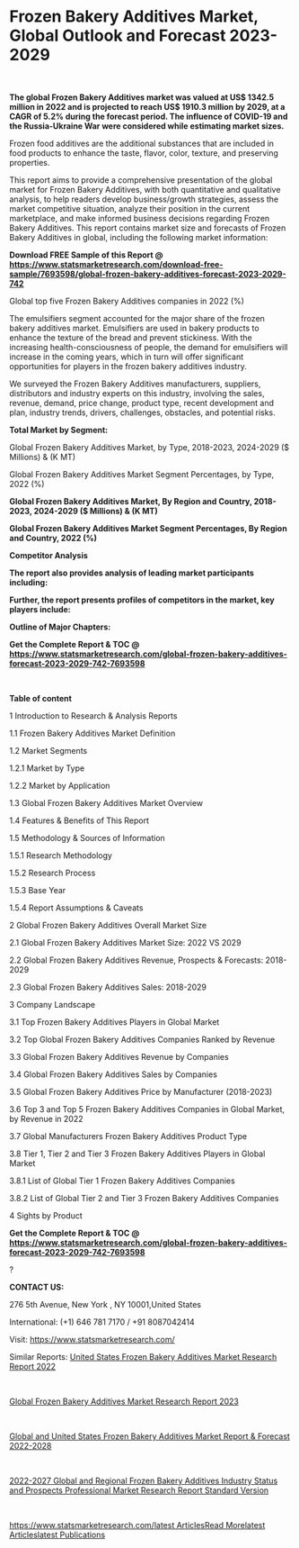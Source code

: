 <h1>Frozen Bakery Additives Market, Global Outlook and Forecast 2023-2029</h1><br/><p><strong>The global Frozen Bakery Additives market was valued at US$ 1342.5 million in 2022 and is projected to reach US$ 1910.3 million by 2029, at a <strong>CAGR</strong> of 5.2% during the forecast period. The influence of COVID-19 and the Russia-Ukraine War were considered while estimating market sizes.</strong></p>
 
 
 
 <p>Frozen food additives are the additional substances that are included in food products to enhance the taste, flavor, color, texture, and preserving properties.</p>
 
 
 
 <p>This report aims to provide a comprehensive presentation of the global market for Frozen Bakery Additives, with both quantitative and qualitative analysis, to help readers develop business/growth strategies, assess the market competitive situation, analyze their position in the current marketplace, and make informed business decisions regarding Frozen Bakery Additives. This report contains market size and forecasts of Frozen Bakery Additives in global, including the following market information:</p>
 
 
 
 <p><strong>Download FREE Sample of this Report @ <a href="https://www.statsmarketresearch.com/download-free-sample/7693598/global-frozen-bakery-additives-forecast-2023-2029-742">https://www.statsmarketresearch.com/download-free-sample/7693598/global-frozen-bakery-additives-forecast-2023-2029-742</a></strong></p>
 
 
 
 <p>Global top five Frozen Bakery Additives companies in 2022 (%)</p>
 
 
 
 <p>The emulsifiers segment accounted for the major share of the frozen bakery additives market. Emulsifiers are used in bakery products to enhance the texture of the bread and prevent stickiness. With the increasing health-consciousness of people, the demand for emulsifiers will increase in the coming years, which in turn will offer significant opportunities for players in the frozen bakery additives industry.</p>
 
 
 
 <p>We surveyed the Frozen Bakery Additives manufacturers, suppliers, distributors and industry experts on this industry, involving the sales, revenue, demand, price change, product type, recent development and plan, industry trends, drivers, challenges, obstacles, and potential risks.</p>
 
 
 
 <p><strong>Total Market by Segment:</strong></p>
 
 
 
 <p>Global Frozen Bakery Additives Market, by Type, 2018-2023, 2024-2029 ($ Millions) & (K MT)</p>
 
 
 
 <p>Global Frozen Bakery Additives Market Segment Percentages, by Type, 2022 (%)</p>
 
 
 
 <p><strong>Global Frozen Bakery Additives Market, By Region and Country, 2018-2023, 2024-2029 ($ Millions) & (K MT)</strong></p>
 
 
 
 <p><strong>Global Frozen Bakery Additives Market Segment Percentages, By Region and Country, 2022 (%)</strong></p>
 
 
 
 <p><strong>Competitor Analysis</strong></p>
 
 
 
 <p><strong>The report also provides analysis of leading market participants including:</strong></p>
 
 
 
 <p><strong>Further, the report presents profiles of competitors in the market, <strong>key players</strong> include:</strong></p>
 
 
 
 <p><strong>Outline of Major Chapters:</strong></p>
 
 
 
 <div><b>Get the Complete Report & TOC @ <a href="https://www.statsmarketresearch.com/global-frozen-bakery-additives-forecast-2023-2029-742-7693598">https://www.statsmarketresearch.com/global-frozen-bakery-additives-forecast-2023-2029-742-7693598</a></b></div>
 
 
 
 <p><br />
 
 <b>Table of content</b></p>
 
 
 
 <p>1 Introduction to Research & Analysis Reports<br />
 
 1.1 Frozen Bakery Additives Market Definition<br />
 
 1.2 Market Segments<br />
 
 1.2.1 Market by Type<br />
 
 1.2.2 Market by Application<br />
 
 1.3 Global Frozen Bakery Additives Market Overview<br />
 
 1.4 Features & Benefits of This Report<br />
 
 1.5 Methodology & Sources of Information<br />
 
 1.5.1 Research Methodology<br />
 
 1.5.2 Research Process<br />
 
 1.5.3 Base Year<br />
 
 1.5.4 Report Assumptions & Caveats<br />
 
 2 Global Frozen Bakery Additives Overall Market Size<br />
 
 2.1 Global Frozen Bakery Additives Market Size: 2022 VS 2029<br />
 
 2.2 Global Frozen Bakery Additives Revenue, Prospects & Forecasts: 2018-2029<br />
 
 2.3 Global Frozen Bakery Additives Sales: 2018-2029<br />
 
 3 Company Landscape<br />
 
 3.1 Top Frozen Bakery Additives Players in Global Market<br />
 
 3.2 Top Global Frozen Bakery Additives Companies Ranked by Revenue<br />
 
 3.3 Global Frozen Bakery Additives Revenue by Companies<br />
 
 3.4 Global Frozen Bakery Additives Sales by Companies<br />
 
 3.5 Global Frozen Bakery Additives Price by Manufacturer (2018-2023)<br />
 
 3.6 Top 3 and Top 5 Frozen Bakery Additives Companies in Global Market, by Revenue in 2022<br />
 
 3.7 Global Manufacturers Frozen Bakery Additives Product Type<br />
 
 3.8 Tier 1, Tier 2 and Tier 3 Frozen Bakery Additives Players in Global Market<br />
 
 3.8.1 List of Global Tier 1 Frozen Bakery Additives Companies<br />
 
 3.8.2 List of Global Tier 2 and Tier 3 Frozen Bakery Additives Companies<br />
 
 4 Sights by Product</p>
 
 
 
 <div><b>Get the Complete Report & TOC @ <a href="https://www.statsmarketresearch.com/global-frozen-bakery-additives-forecast-2023-2029-742-7693598">https://www.statsmarketresearch.com/global-frozen-bakery-additives-forecast-2023-2029-742-7693598</a></b></div>
 
 
 
 <p>? </p>
 
 
 
 <p><b>CONTACT US:</b><br />
 
 276 5th Avenue, New York , NY 10001,United States<br />
 
 International: (+1) 646 781 7170 / +91 8087042414<br />
 
 Visit: <a href="https://www.statsmarketresearch.com/">https://www.statsmarketresearch.com/</a><br />
 
 Similar Reports: <a href="https://www.statsmarketresearch.com/global-frozen-bakery-additives-forecast-2023-2029-742-7693598">United States Frozen Bakery Additives Market Research Report 2022</a><br />
 
 <br />
 
 <a href="https://www.statsmarketresearch.com/global-frozen-bakery-additives-forecast-2023-2029-742-7693598">Global Frozen Bakery Additives Market Research Report 2023</a><br />
 
 <br />
 
 <a href="https://www.statsmarketresearch.com/global-frozen-bakery-additives-forecast-2023-2029-742-7693598">Global and United States Frozen Bakery Additives Market Report & Forecast 2022-2028</a><br />
 
 <br />
 
 <a href="https://www.statsmarketresearch.com/global-frozen-bakery-additives-forecast-2023-2029-742-7693598">2022-2027 Global and Regional Frozen Bakery Additives Industry Status and Prospects Professional Market Research Report Standard Version</a><br />
 
 <br />
 
 <a href="https://gyeongbokgung.com">https://www.statsmarketresearch.com/</a><a href="https://hallyeomaritime.com">latest Articles</a><a href="https://jingwansa.com">Read More</a><a href="https://nguoiviet.jp/">latest Articles</a><a href="https://www.intelmarketresearch.com/">latest Publications</a></p>